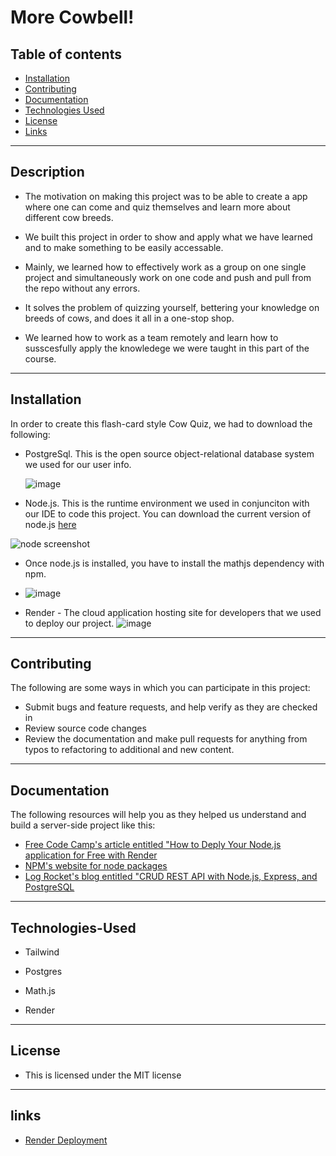 # More Cowbell!

## Table of contents
- [Installation](#Installation)
- [Contributing](#Contributing)
- [Documentation](#Documentation)
- [Technologies Used](#Technologies-Used)
- [License](#License)
- [Links](#Links)


---

## Description 

 
* The motivation on making this project was to be able to create a app where one can come and quiz themselves and learn more about different cow breeds.  

* We built this project in order to show and apply what we have learned and to make something to be easily accessable. 

* Mainly, we learned how to effectively work as a group on one single project and simultaneously work on one code and push and pull from the repo without any errors.

* It solves the problem of quizzing yourself, bettering your knowledge on breeds of cows, and does it all in a one-stop shop.  

* We learned how to work as a team remotely and learn how to susscesfully apply the knowledege we were taught in this part of the course.


---
## Installation
In order to create this flash-card style Cow Quiz, we had to download the following:
- PostgreSql. This is the open source object-relational database system we used for our user info.
  
  ![image](https://github.com/user-attachments/assets/5f250f49-90f5-49e2-aedb-9168321373cc)

- Node.js. This is the runtime environment we used in conjunciton with our IDE to code this project. You can download the current version of node.js [here](https://nodejs.org/en)
  
 ![node screenshot](https://github.com/user-attachments/assets/77cd0435-19f8-4444-8ed1-0f27b24bfc03)
- Once node.js is installed, you have to install the mathjs dependency with npm.

- ![image](https://github.com/user-attachments/assets/b081711e-eda2-494f-9c5e-4653f1fd3bb2)
- Render - The cloud application hosting site for developers that we used to deploy our project.
  ![image](https://github.com/user-attachments/assets/fc3bba9a-d7c7-4caa-af09-7aa0563dc8b2)


---
## Contributing
The following are some ways in which you can participate in this project:
- Submit bugs and feature requests, and help verify as they are checked in
- Review source code changes
- Review the documentation and make pull requests for anything from typos to refactoring to additional and new content.

---
## Documentation
The following resources will help you as they helped us understand and build a server-side project like this:
- [Free Code Camp's article entitled "How to Deply Your Node.js application for Free with Render](https://www.freecodecamp.org/news/how-to-deploy-nodejs-application-with-render/) 
- [NPM's website for node packages](https://www.npmjs.com/package/inquirer/v/8.2.4)
- [Log Rocket's blog entitled "CRUD REST API with Node.js, Express, and PostgreSQL](https://blog.logrocket.com/crud-rest-api-node-js-express-postgresql/)

---


## Technologies-Used

* Tailwind 

* Postgres  

* Math.js

* Render

---
## License
- This is licensed under the MIT license

---
## links

- [Render Deployment](https://more-cowbell.onrender.com)


